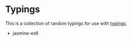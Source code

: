 # Typings

This is a collection of random typings for use with [typings](https://www.npmjs.com/package/typings).

* jasmine-es6
